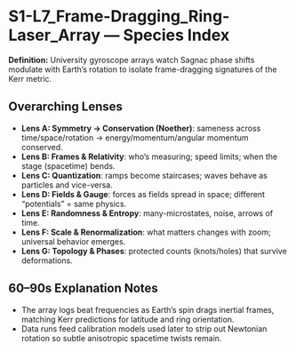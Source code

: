# S1-L7_Frame-Dragging_Ring-Laser_Array — Species Index
**Definition:** University gyroscope arrays watch Sagnac phase shifts modulate with Earth’s rotation to isolate frame-dragging signatures of the Kerr metric.

## Overarching Lenses

- **Lens A: Symmetry -> Conservation (Noether)**: sameness across time/space/rotation → energy/momentum/angular momentum conserved.
- **Lens B: Frames & Relativity**: who’s measuring; speed limits; when the stage (spacetime) bends.
- **Lens C: Quantization**: ramps become staircases; waves behave as particles and vice-versa.
- **Lens D: Fields & Gauge**: forces as fields spread in space; different “potentials” = same physics.
- **Lens E: Randomness & Entropy**: many-microstates, noise, arrows of time.
- **Lens F: Scale & Renormalization**: what matters changes with zoom; universal behavior emerges.
- **Lens G: Topology & Phases**: protected counts (knots/holes) that survive deformations.

## 60–90s Explanation Notes
- The array logs beat frequencies as Earth’s spin drags inertial frames, matching Kerr predictions for latitude and ring orientation.
- Data runs feed calibration models used later to strip out Newtonian rotation so subtle anisotropic spacetime twists remain.
